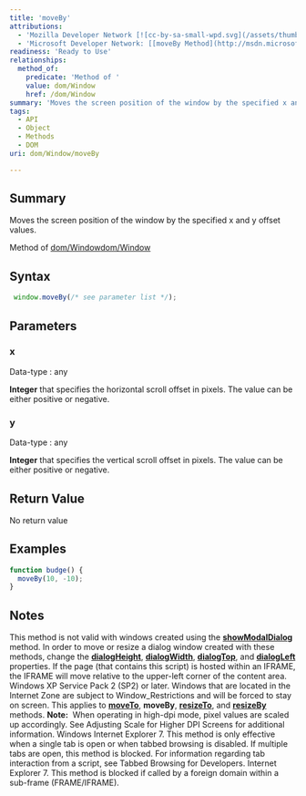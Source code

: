 ```yaml
---
title: 'moveBy'
attributions:
  - 'Mozilla Developer Network [![cc-by-sa-small-wpd.svg](/assets/thumb/8/8c/cc-by-sa-small-wpd.svg/120px-cc-by-sa-small-wpd.svg.png)](http://creativecommons.org/licenses/by-sa/3.0/us/): [[moveBy](https://developer.mozilla.org/en-US/docs/Web/API/Window.moveBy) Article]'
  - 'Microsoft Developer Network: [[moveBy Method](http://msdn.microsoft.com/en-us/library/ie/ms536618(v=vs.85).aspx) Article]'
readiness: 'Ready to Use'
relationships:
  method_of:
    predicate: 'Method of '
    value: dom/Window
    href: /dom/Window
summary: 'Moves the screen position of the window by the specified x and y offset values.'
tags:
  - API
  - Object
  - Methods
  - DOM
uri: dom/Window/moveBy

---
```

## Summary

Moves the screen position of the window by the specified x and y offset values.

Method of [dom/Window](/dom/Window)[dom/Window](/dom/Window)

## Syntax

``` js
 window.moveBy(/* see parameter list */);
```

## Parameters

### x

 Data-type
:   any

**Integer** that specifies the horizontal scroll offset in pixels. The value can be either positive or negative.

### y

 Data-type
:   any

**Integer** that specifies the vertical scroll offset in pixels. The value can be either positive or negative.

## Return Value

No return value

## Examples

``` js
function budge() {
  moveBy(10, -10);
}
```

## Notes

This method is not valid with windows created using the [**showModalDialog**](/dom/Window/showModalDialog) method. In order to move or resize a dialog window created with these methods, change the [**dialogHeight**](/dom/WindowModal/dialogHeight), [**dialogWidth**](/dom/WindowModal/dialogWidth), [**dialogTop**](/dom/WindowModal/dialogTop), and [**dialogLeft**](/dom/WindowModal/dialogLeft) properties. If the page (that contains this script) is hosted within an IFRAME, the IFRAME will move relative to the upper-left corner of the content area. Windows XP Service Pack 2 (SP2) or later. Windows that are located in the Internet Zone are subject to Window\_Restrictions and will be forced to stay on screen. This applies to [**moveTo**](/dom/Window/moveTo), **moveBy**, [**resizeTo**](/dom/Window/resizeTo), and [**resizeBy**](/dom/Window/resizeBy) methods. **Note:**  When operating in high-dpi mode, pixel values are scaled up accordingly. See Adjusting Scale for Higher DPI Screens for additional information. Windows Internet Explorer 7. This method is only effective when a single tab is open or when tabbed browsing is disabled. If multiple tabs are open, this method is blocked. For information regarding tab interaction from a script, see Tabbed Browsing for Developers. Internet Explorer 7. This method is blocked if called by a foreign domain within a sub-frame (FRAME/IFRAME).

